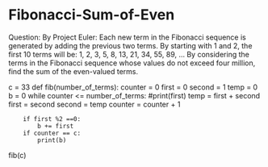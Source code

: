 # Fibonacci-Sum-of-Even
Question: By Project Euler:
Each new term in the Fibonacci sequence is generated by adding the previous two terms. By starting with 1 and 2, the first 10 terms will be:
1, 2, 3, 5, 8, 13, 21, 34, 55, 89, ...
By considering the terms in the Fibonacci sequence whose values do not exceed four million, find the sum of the even-valued terms.


c = 33
def fib(number_of_terms):
    counter = 0
    first = 0
    second = 1
    temp = 0
    b = 0
    while counter <= number_of_terms:
        #print(first)
        temp = first + second
        first = second
        second = temp
        counter = counter + 1

        if first %2 ==0:
            b += first
        if counter == c:
            print(b)
fib(c)
